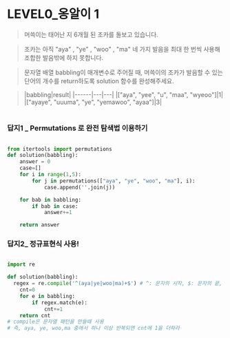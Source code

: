 # LEVEL0_옹알이 1


> 머쓱이는 태어난 지 6개월 된 조카를 돌보고 있습니다. 


> 조카는 아직 "aya" , "ye" , "woo" , "ma" 네 가지 발음을 최대 한 번씩 사용해 조합한 발음밖에 하지 못합니다. 


> 문자열 배열 babbling이 매개변수로 주어질 때, 머쓱이의 조카가 발음할 수 있는 단어의 개수를 return하도록 solution 함수를 완성해주세요.

> |babbling|result|
> |------|---|---|
> |["aya", "yee", "u", "maa", "wyeoo"]|1|
> |["ayaye", "uuuma", "ye", "yemawoo", "ayaa"]|3|

#
### 답지1 _ Permutations 로 완전 탐색법 이용하기


```python 

from itertools import permutations
def solution(babbling):
    answer = 0
    case=[]
    for i in range(1,5):
        for j in permutations(["aya", "ye", "woo", "ma"], i):
            case.append(''.join(j))

    for bab in babbling:
        if bab in case:
            answer+=1

    return answer

```


### 답지2_ 정규표현식 사용!

```python

import re

def solution(babbling):
  regex = re.compile('^(aya|ye|woo|ma)+$') # ^: 문자의 시작, $: 문자의 끝, + 앞의 내용을 1번이상 반복
    cnt=0
    for e in babbling:
        if regex.match(e):
            cnt+=1
    return cnt
# compile은 문자열 패턴을 만들때 사용 
# 즉, aya, ye, woo,ma 중에서 하나 이상 반복되면 cnt에 1을 더하라
```
